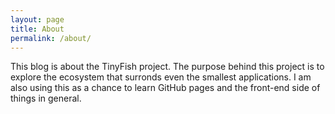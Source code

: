 ```yaml
---
layout: page
title: About
permalink: /about/
---
```


This blog is about the TinyFish project.  The purpose behind this project is to explore the ecosystem that surronds even the smallest applications. I am also using this as a chance to learn GitHub pages and the front-end side of things in general.
